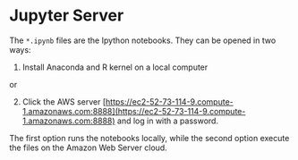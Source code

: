 # Jupyter Server

The `*.ipynb` files are the Ipython notebooks. They can be opened in two ways:

1. Install Anaconda and R kernel on a local computer

or

2. Click the AWS server [https://ec2-52-73-114-9.compute-1.amazonaws.com:8888](https://ec2-52-73-114-9.compute-1.amazonaws.com:8888) and log in with a password.

The first option runs the notebooks locally, while the second option execute the files on the Amazon Web Server cloud.
